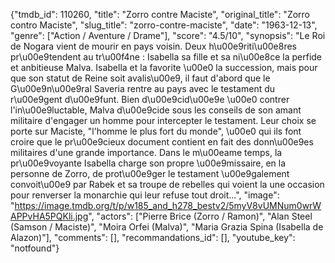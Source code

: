 {"tmdb_id": 110260, "title": "Zorro contre Maciste", "original_title": "Zorro contro Maciste", "slug_title": "zorro-contre-maciste", "date": "1963-12-13", "genre": ["Action / Aventure / Drame"], "score": "4.5/10", "synopsis": "Le Roi de Nogara vient de mourir en pays voisin. Deux h\u00e9riti\u00e8res pr\u00e9tendent au tr\u00f4ne : Isabella sa fille et sa ni\u00e8ce la perfide et anbitieuse Malva. Isabella et la favorite \u00e0 la succession, mais pour que son statut de Reine soit avalis\u00e9, il faut d'abord que le G\u00e9n\u00e9ral Saveria rentre au pays avec le testament du r\u00e9gent d\u00e9funt. Bien d\u00e9cid\u00e9e \u00e0 contrer l'in\u00e9luctable, Malva d\u00e9cide sous les conseils de son amant militaire d'engager un homme pour intercepter le testament. Leur choix se porte sur Maciste, \"l'homme le plus fort du monde\", \u00e0 qui ils font croire que le pr\u00e9cieux document contient en fait des donn\u00e9es militaires d'une grande importance. Dans le m\u00eame temps, la pr\u00e9voyante Isabella charge son propre \u00e9missaire, en la personne de Zorro, de prot\u00e9ger le testament \u00e9galement convoit\u00e9 par Rabek et sa troupe de rebelles qui voient la une occasion pour renverser la monarchie qui leur refuse tout droit...", "image": "https://image.tmdb.org/t/p/w185_and_h278_bestv2/5myV8vUMNum0wrWAPPvHA5PQKli.jpg", "actors": ["Pierre Brice (Zorro / Ramon)", "Alan Steel (Samson / Maciste)", "Moira Orfei (Malva)", "Maria Grazia Spina (Isabella de Alazon)"], "comments": [], "recommandations_id": [], "youtube_key": "notfound"}